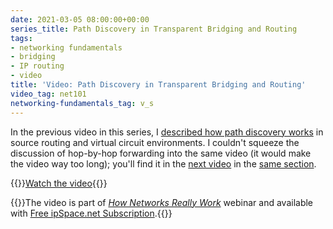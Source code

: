 ```yaml
---
date: 2021-03-05 08:00:00+00:00
series_title: Path Discovery in Transparent Bridging and Routing
tags:
- networking fundamentals
- bridging
- IP routing
- video
title: 'Video: Path Discovery in Transparent Bridging and Routing'
video_tag: net101
networking-fundamentals_tag: v_s
---
```

In the previous video in this series, I [described how path discovery works](/2021/02/video-finding-paths-across-network/) in source routing and virtual circuit environments. I couldn't squeeze the discussion of hop-by-hop forwarding into the same video (it would make the video way too long); you'll find it in the [next video](https://my.ipspace.net/bin/get/Net101/SW5%20-%20Transparent%20Bridging%20and%20Routing.mp4?doccode=Net101) in the [same section](https://my.ipspace.net/bin/list?id=Net101#SWITCH).

{{<jump>}}[Watch the video](https://my.ipspace.net/bin/get/Net101/SW5%20-%20Transparent%20Bridging%20and%20Routing.mp4?doccode=Net101){{</jump>}}

{{<note free>}}The video is part of _[How Networks Really Work](https://www.ipspace.net/Net101)_ webinar and available with [Free ipSpace.net Subscription](https://www.ipspace.net/Subscription/Free).{{</note>}}
